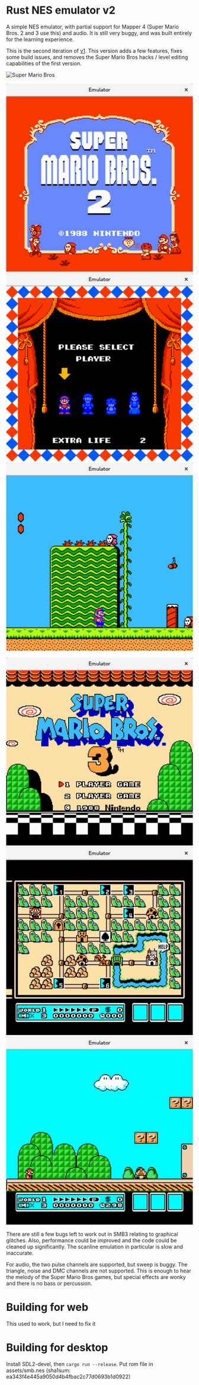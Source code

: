 # Rust NES emulator v2

A simple NES emulator, with partial support for Mapper 4 (Super Mario Bros. 2 and 3 use this) and audio. It is still very buggy, and was built entirely for the learning experience.

This is the second iteration of [v1](https://github.com/justinmichaud/rust-nes-emulator). This version adds a few features, fixes some build issues, and removes the Super Mario Bros hacks / level editing capabilities of the first version.

![Super Mario Bros](/smb.gif?raw=true "Super Mario Bros")

![Super Mario Bros 2](/smb2.1.png?raw=true "Super Mario Bros 2")
![Super Mario Bros 2](/smb2.2.png?raw=true "Super Mario Bros 2")
![Super Mario Bros 2](/smb2.3.png?raw=true "Super Mario Bros 2")

![Super Mario Bros 3](/smb3.1.png?raw=true "Super Mario Bros 3")
![Super Mario Bros 3](/smb3.2.png?raw=true "Super Mario Bros 3")
![Super Mario Bros 3](/smb3.3.png?raw=true "Super Mario Bros 3")

There are still a few bugs left to work out in SMB3 relating to graphical glitches. Also, performance could be improved and the code could be cleaned up significantly. The scanline emulation in particular is slow and inaccurate.

For audio, the two pulse channels are supported, but sweep is buggy. The triangle, noise and DMC channels are not supported. This is enough to hear the melody of the Super Mario Bros games, but special effects are wonky and there is no bass or percussion.

# Building for web
This used to work, but I need to fix it

# Building for desktop
Install SDL2-devel, then `cargo run --release`. Put rom file in assets/smb.nes (sha1sum: ea343f4e445a9050d4b4fbac2c77d0693b1d0922)
